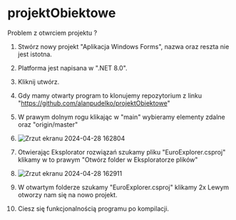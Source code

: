 # projektObiektowe
   Problem z otwrciem projektu ?
1. Stwórz nowy projekt "Aplikacja Windows Forms", nazwa oraz reszta nie jest istotna.
2. Platforma jest napisana w ".NET 8.0".
3. Kliknij utwórz.
4. Gdy mamy otwarty program to klonujemy repozytorium z linku "https://github.com/alanpudelko/projektObiektowe"
5. W prawym dolnym rogu klikając w "main" wybieramy elementy zdalne oraz "origin/master"
6. ![Zrzut ekranu 2024-04-28 162804](https://github.com/alanpudelko/projektObiektowe/assets/105422613/06fc604a-fe0a-43b2-b108-5c3d9b66de2f)

7. Otwierając Eksplorator rozwiązań szukamy pliku "EuroExplorer.csproj" klikamy w to prawym "Otwórz folder w Eksploratorze plików"
8. ![Zrzut ekranu 2024-04-28 162911](https://github.com/alanpudelko/projektObiektowe/assets/105422613/1597234a-e3dd-4dff-a92c-a01a6dcfa39a)

9. W otwartym folderze szukamy "EuroExplorer.csproj" klikamy 2x Lewym otworzy nam się na nowo projekt.
10. Ciesz się funkcjonalnością programu po kompilacji.
